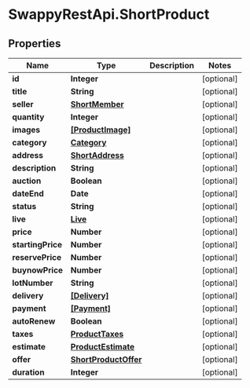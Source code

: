 # SwappyRestApi.ShortProduct

## Properties
Name | Type | Description | Notes
------------ | ------------- | ------------- | -------------
**id** | **Integer** |  | [optional] 
**title** | **String** |  | [optional] 
**seller** | [**ShortMember**](ShortMember.md) |  | [optional] 
**quantity** | **Integer** |  | [optional] 
**images** | [**[ProductImage]**](ProductImage.md) |  | [optional] 
**category** | [**Category**](Category.md) |  | [optional] 
**address** | [**ShortAddress**](ShortAddress.md) |  | [optional] 
**description** | **String** |  | [optional] 
**auction** | **Boolean** |  | [optional] 
**dateEnd** | **Date** |  | [optional] 
**status** | **String** |  | [optional] 
**live** | [**Live**](Live.md) |  | [optional] 
**price** | **Number** |  | [optional] 
**startingPrice** | **Number** |  | [optional] 
**reservePrice** | **Number** |  | [optional] 
**buynowPrice** | **Number** |  | [optional] 
**lotNumber** | **String** |  | [optional] 
**delivery** | [**[Delivery]**](Delivery.md) |  | [optional] 
**payment** | [**[Payment]**](Payment.md) |  | [optional] 
**autoRenew** | **Boolean** |  | [optional] 
**taxes** | [**ProductTaxes**](ProductTaxes.md) |  | [optional] 
**estimate** | [**ProductEstimate**](ProductEstimate.md) |  | [optional] 
**offer** | [**ShortProductOffer**](ShortProductOffer.md) |  | [optional] 
**duration** | **Integer** |  | [optional] 


